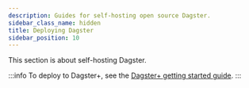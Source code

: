 ```yaml
---
description: Guides for self-hosting open source Dagster.
sidebar_class_name: hidden
title: Deploying Dagster
sidebar_position: 10
---
```


This section is about self-hosting Dagster.

:::info
To deploy to Dagster+, see the [Dagster+ getting started guide](/dagster-plus/getting-started).
:::
